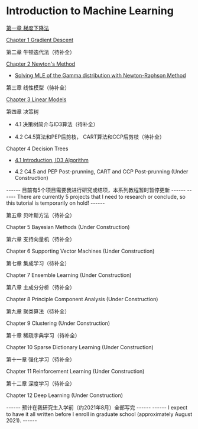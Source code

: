 # Introduction to Machine Learning

[第一章 梯度下降法](https://github.com/jimcui3/Introduction-to-Machine-Learning/blob/main/1%20%E6%A2%AF%E5%BA%A6%E4%B8%8B%E9%99%8D%E6%B3%95.ipynb)

[Chapter 1 Gradient Descent](https://github.com/jimcui3/Introduction-to-Machine-Learning/blob/main/1%20Gradient%20Descent.ipynb)


第二章 牛顿迭代法（待补全）

[Chapter 2 Newton's Method](https://github.com/jimcui3/Introduction-to-Machine-Learning/blob/main/2%20Newton's%20Method%20and%20Quasi-Newton%20Method.ipynb)

* [Solving MLE of the Gamma distribution with Newton-Raphson Method](https://github.com/jimcui3/Introduction-to-Machine-Learning/blob/main/2020-10-26-MLE%20with%20Newton%20Raphson.md)


第三章 线性模型（待补全）

[Chapter 3 Linear Models](https://github.com/jimcui3/Introduction-to-Machine-Learning/blob/main/3%20Linear%20Models.ipynb)


第四章 决策树

* 4.1 决策树简介与ID3算法（待补全）

* 4.2 C4.5算法和PEP后剪枝， CART算法和CCP后剪枝（待补全）

Chapter 4 Decision Trees

* [4.1 Introduction, ID3 Algorithm](https://github.com/jimcui3/Introduction-to-Machine-Learning/blob/main/4.1%20Decision%20Trees(1)%20-%20Introduction%2C%20ID3%20Algorithm.ipynb)

* 4.2 C4.5 and PEP Post-prunning, CART and CCP Post-prunning (Under Construction)

------ 目前有5个项目需要我进行研究或结项，本系列教程暂时暂停更新 ------
------ There are currently 5 projects that I need to research or conclude, so this tutorial is temporarily on hold! ------

第五章 贝叶斯方法（待补全）

Chapter 5 Bayesian Methods (Under Construction)

第六章 支持向量机（待补全）

Chapter 6 Supporting Vector Machines (Under Construction)

第七章 集成学习（待补全）

Chapter 7 Ensemble Learning (Under Construction)

第八章 主成分分析（待补全）

Chapter 8 Principle Component Analysis (Under Construction)

第九章 聚类算法（待补全）

Chapter 9 Clustering (Under Construction)

第十章 稀疏字典学习（待补全）

Chapter 10 Sparse Dictionary Learning (Under Construction)

第十一章 强化学习（待补全）

Chapter 11 Reinforcement Learning (Under Construction)

第十二章 深度学习（待补全）

Chapter 12 Deep Learning (Under Construction)

------ 预计在我研究生入学前（约2021年8月）全部写完 ------
------ I expect to have it all written before I enroll in graduate school (approximately August 2021). ------
